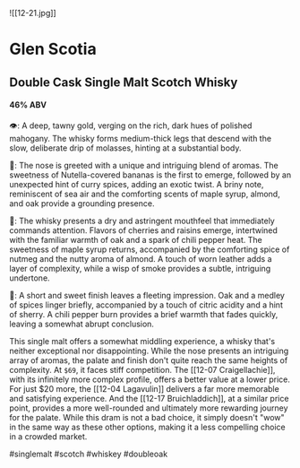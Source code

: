 ![[12-21.jpg]]
# Glen Scotia
## Double Cask Single Malt Scotch Whisky
#### 46% ABV
👁: A deep, tawny gold, verging on the rich, dark hues of polished mahogany. The whisky forms medium-thick legs that descend with the slow, deliberate drip of molasses, hinting at a substantial body.

👃: The nose is greeted with a unique and intriguing blend of aromas. The sweetness of Nutella-covered bananas is the first to emerge, followed by an unexpected hint of curry spices, adding an exotic twist. A briny note, reminiscent of sea air and the comforting scents of maple syrup, almond, and oak provide a grounding presence.

👅: The whisky presents a dry and astringent mouthfeel that immediately commands attention. Flavors of cherries and raisins emerge, intertwined with the familiar warmth of oak and a spark of chili pepper heat. The sweetness of maple syrup returns, accompanied by the comforting spice of nutmeg and the nutty aroma of almond. A touch of worn leather adds a layer of complexity, while a wisp of smoke provides a subtle, intriguing undertone.

🏁: A short and sweet finish leaves a fleeting impression. Oak and a medley of spices linger briefly, accompanied by a touch of citric acidity and a hint of sherry. A chili pepper burn provides a brief warmth that fades quickly, leaving a somewhat abrupt conclusion.

This single malt offers a somewhat middling experience, a whisky that's neither exceptional nor disappointing. While the nose presents an intriguing array of aromas, the palate and finish don't quite reach the same heights of complexity. At `$69`, it faces stiff competition. The [[12-07 Craigellachie]], with its infinitely more complex profile, offers a better value at a lower price. For just $20 more, the [[12-04 Lagavulin]] delivers a far more memorable and satisfying experience. And the [[12-17 Bruichladdich]], at a similar price point, provides a more well-rounded and ultimately more rewarding journey for the palate. While this dram is not a bad choice, it simply doesn't "wow" in the same way as these other options, making it a less compelling choice in a crowded market. 

#singlemalt #scotch #whiskey #doubleoak 